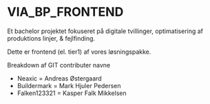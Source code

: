 # VIA_BP_FRONTEND
Et bachelor projektet fokuseret på digitale tvillinger, optimatisering af produktions linjer, & fejlfinding.

Dette er frontend (el. tier1) af vores løsningspakke.

Breakdown af GIT contributer navne
- Neaxic = Andreas Østergaard
- Buildermark = Mark Hjuler Pedersen
- Falken123321 = Kasper Falk Mikkelsen

